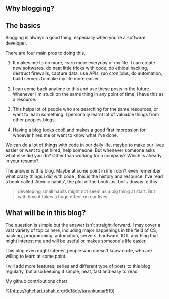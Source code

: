 ## Why blogging?

## The basics

Blogging is always a good thing, especially when you're a software developer.

There are four main pros to doing this,

1. It makes me to do more, learn more everyday of my life. I can create new softwares, do neat little tricks with code, do ethical hacking, destruct firewalls, capture data, use APIs, run cron jobs, do automation, build servers to make my life more easier.

2. I can come back anytime to this and use these posts in the future. Whenever i'm stuck on the same thing in any point of time, i have this as a resource.

3. This helps lot of people who are searching for the same resources, or want to learn something. I personally learnt lot of valuable things from other peoples blogs.

4. Having a blog looks cool! and makes a good first impression for whoever hires me or want to know what I've done.

We can do a lot of things with code in our daily life, maybe to make our lives easier or want to get hired, help someone. But whenever someone asks what else did you do? Other than working for a company? Which is already in your resume?

The answer is this blog. Maybe at some point in life I don't even remember what crazy things i did with code , this is the history and resource. I've read a book called 'Atomic habits', the plot of the book just boils downs to this

> developing small habits might not seem as a big thing at start. But with time it takes a huge effect on our lives

## What will be in this blog?

The question is simple but the answer isn't straight-forward. I may cover a vast variety of topics here, including major happenings in the field of CS, hacking, programming, automation, servers, hardware, IOT, anything that might interest me and will be useful or makes someone's life easier.

This blog even might interest people who doesn't know code, who are willing to learn at some point.

I will add more features, series and different type of posts to this blog regularly, but also keeping it simple, neat, fast and easy to read.

My github contributions chart

%[https://ghchart.rshah.org/6e18de/tarunkumar519]